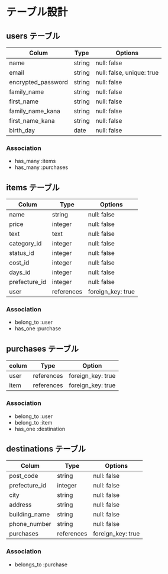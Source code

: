 # テーブル設計

## users  テーブル

| Colum              | Type    | Options                   |
| ------------------ | ------- | ------------------------- |
| name               | string  | null: false               |
| email              | string  | null: false, unique: true |
| encrypted_password | string  | null: false               |
| family_name        | string  | null: false               |
| first_name         | string  | null: false               |
| family_name_kana   | string  | null: false               |
| first_name_kana    | string  | null: false               |
| birth_day          | date    | null: false               |

### Association

- has_many :items
- has_many :purchases

## items  テーブル

| Colum              | Type    | Options         |
| ------------------ | ------- | --------------- |
| name          | string     | null: false       |
| price         | integer    | null: false       |
| text          | text       | null: false       |
| category_id   | integer    | null: false       |
| status_id     | integer    | null: false       |
| cost_id       | integer    | null: false       |
| days_id       | integer    | null: false       |
| prefecture_id | integer    | null: false       |
| user          | references | foreign_key: true |

### Association

- belong_to :user
- has_one   :purchase

## purchases  テーブル

| colum       | Type                | Option            |
| ----------- | ------------------- | ----------------- |
| user        | references          | foreign_key: true |
| item        | references          | foreign_key: true |

### Association

- belong_to :user
- belong_to :item
- has_one   :destination


## destinations  テーブル

| Colum         | Type       | Options           |
| ------------- | ---------- | ----------------- |
| post_code     | string     | null: false       |
| prefecture_id | integer    | null: false       |
| city          | string     | null: false       |
| address       | string     | null: false       |
| building_name | string     | null: false       |
| phone_number  | string     | null: false       |
| purchases     | references | foreign_key: true |

### Association

- belongs_to   :purchase
